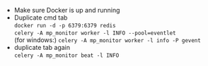 - Make sure Docker is up and running
- Duplicate cmd tab  
`docker run -d -p 6379:6379 redis`  
`celery -A mp_monitor worker -l INFO --pool=eventlet`  
  (for windows:) `celery -A mp_monitor worker -l info -P gevent`
- duplicate tab again  
`celery -A mp_monitor beat -l INFO`
